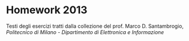 # Homework 2013
Testi degli esercizi tratti dalla collezione del prof. Marco D. Santambrogio, _Politecnico di Milano - Dipartimento di Elettronica e Informazione_